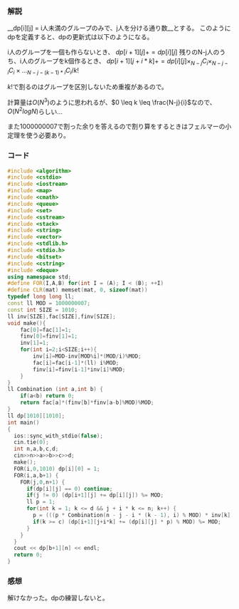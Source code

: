 ### 解説

__dp[i][j] = i人未満のグループのみで、j人を分ける通り数__とする。
このようにdpを定義すると、dpの更新式は以下のようになる。

i人のグループを一個も作らないとき、
$dp[i+1][j] += dp[i][j]$
残りのN-j人のうち、i人のグループをk個作るとき、
$dp[i+1][j+i*k] += dp[i][j] \times _{N-j}C_i \times _{N-j-i}C_i \times ... _{N-j-(k-1)*i}C_i / k!$

$k!$で割るのはグループを区別しないため重複があるので。

計算量は$O(N^3)$のように思われるが、$0 \leq k \leq \frac{N-j}{i}$なので、$O(N^2logN)$らしい...

また1000000007で割った余りを答えるので割り算をするときはフェルマーの小定理を使う必要あり。

### コード

```cpp
#include <algorithm>
#include <cstdio>
#include <iostream>
#include <map>
#include <cmath>
#include <queue>
#include <set>
#include <sstream>
#include <stack>
#include <string>
#include <vector>
#include <stdlib.h>
#include <stdio.h>
#include <bitset>
#include <cstring>
#include <deque>
using namespace std;
#define FOR(I,A,B) for(int I = (A); I < (B); ++I)
#define CLR(mat) memset(mat, 0, sizeof(mat))
typedef long long ll;
const ll MOD = 1000000007;
const int SIZE = 1010;
ll inv[SIZE],fac[SIZE],finv[SIZE];
void make(){
	fac[0]=fac[1]=1;
	finv[0]=finv[1]=1;
	inv[1]=1;
	for(int i=2;i<SIZE;i++){
		inv[i]=MOD-inv[MOD%i]*(MOD/i)%MOD;
		fac[i]=fac[i-1]*(ll) i%MOD;
		finv[i]=finv[i-1]*inv[i]%MOD;
	}
}
ll Combination (int a,int b) {
	if(a<b) return 0;
	return fac[a]*(finv[b]*finv[a-b]%MOD)%MOD;
}
ll dp[1010][1010];
int main()
{
  ios::sync_with_stdio(false);
  cin.tie(0);
  int n,a,b,c,d;
  cin>>n>>a>>b>>c>>d;
  make();
  FOR(i,0,1010) dp[i][0] = 1;
  FOR(i,a,b+1) {
    FOR(j,0,n+1) {
      if(dp[i][j] == 0) continue;
      if(j != 0) (dp[i+1][j] += dp[i][j]) %= MOD;
      ll p = 1;
      for(int k = 1; k <= d && j + i * k <= n; k++) {
        p = (((p * Combination(n - j - i * (k - 1), i) % MOD) * inv[k]) % MOD) % MOD;
        if(k >= c) (dp[i+1][j+i*k] += (dp[i][j] * p) % MOD) %= MOD;
      }
    }
  }
  cout << dp[b+1][n] << endl;
  return 0;
}
```

### 感想

解けなかった。dpの練習しないと。